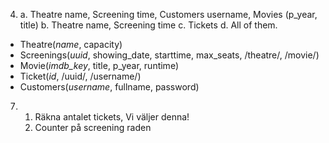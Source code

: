 4. 
    a. Theatre name, Screening time, Customers username, Movies (p_year, title)
    b. Theatre name, Screening time
    c. Tickets
    d. All of them.

- Theatre(_name_, capacity)
- Screenings(_uuid_, showing_date, starttime, max_seats, /theatre/, /movie/)
- Movie(_imdb\_key_, title, p_year, runtime)
- Ticket(_id_, /uuid/, /username/)
- Customers(_username_, fullname, password)


7. 
    1. Räkna antalet tickets, Vi väljer denna!
    2. Counter på screening raden

